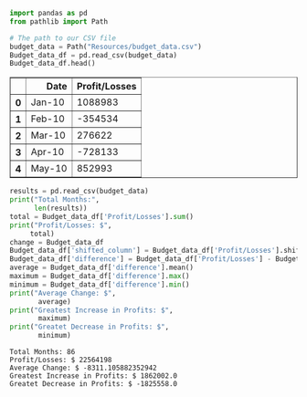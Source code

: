 ```python
import pandas as pd
from pathlib import Path
```


```python
# The path to our CSV file
budget_data = Path("Resources/budget_data.csv")
Budget_data_df = pd.read_csv(budget_data)
Budget_data_df.head()
```




<div>
<style scoped>
    .dataframe tbody tr th:only-of-type {
        vertical-align: middle;
    }

    .dataframe tbody tr th {
        vertical-align: top;
    }

    .dataframe thead th {
        text-align: right;
    }
</style>
<table border="1" class="dataframe">
  <thead>
    <tr style="text-align: right;">
      <th></th>
      <th>Date</th>
      <th>Profit/Losses</th>
    </tr>
  </thead>
  <tbody>
    <tr>
      <th>0</th>
      <td>Jan-10</td>
      <td>1088983</td>
    </tr>
    <tr>
      <th>1</th>
      <td>Feb-10</td>
      <td>-354534</td>
    </tr>
    <tr>
      <th>2</th>
      <td>Mar-10</td>
      <td>276622</td>
    </tr>
    <tr>
      <th>3</th>
      <td>Apr-10</td>
      <td>-728133</td>
    </tr>
    <tr>
      <th>4</th>
      <td>May-10</td>
      <td>852993</td>
    </tr>
  </tbody>
</table>
</div>




```python
results = pd.read_csv(budget_data)
print("Total Months:",
      len(results))
total = Budget_data_df['Profit/Losses'].sum()
print("Profit/Losses: $",
     total)
change = Budget_data_df
Budget_data_df['shifted_column'] = Budget_data_df['Profit/Losses'].shift(1)
Budget_data_df['difference'] = Budget_data_df['Profit/Losses'] - Budget_data_df['shifted_column']
average = Budget_data_df['difference'].mean()
maximum = Budget_data_df['difference'].max()
minimum = Budget_data_df['difference'].min()
print("Average Change: $",
       average)
print("Greatest Increase in Profits: $",
       maximum)
print("Greatet Decrease in Profits: $",
       minimum)
```

    Total Months: 86
    Profit/Losses: $ 22564198
    Average Change: $ -8311.105882352942
    Greatest Increase in Profits: $ 1862002.0
    Greatet Decrease in Profits: $ -1825558.0
    


```python

```
